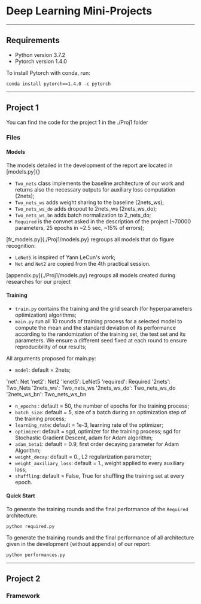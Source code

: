 # Deep Learning Mini-Projects
-------
## Requirements
* Python version 3.7.2
* Pytorch version 1.4.0

To install Pytorch with conda, run:

`conda install pytorch==1.4.0 -c pytorch`

------------------------
## Project 1

You can find the code for the project 1 in the ./Proj1 folder

### Files

#### Models
The models detailed in the development of the report are located in [models.py]{}
* `Two_nets` class implements the baseline architecture of our work and returns also the necessary outputs for auxiliary loss computation (2nets);
* `Two_nets_ws` adds weight sharing to the baseline (2nets_ws);
* `Two_nets_ws_do` adds dropout to 2nets_ws (2nets_ws_do);
* `Two_nets_ws_bn` adds batch normalization to 2_nets_do;
* `Required` is the convnet asked in the description of the project (~70000 parameters, 25 epochs in ~2.5 sec, ~15% of errors);

[fr_models.py]{./Proj1/models.py} regroups all models that do figure recognition:
* `LeNet5` is inspired of Yann LeCun's work;
* `Net` and `Net2` are copied from the 4th practical session.

[appendix.py]{./Proj1/models.py} regroups all models created during researches for our project

#### Training
* `train.py` contains the training and the grid search (for hyperparameters optimization) algorithms;
* `main.py` run all 10 rounds of training process for a selected model to compute the mean and the standard deviation of its performance according to the randomization of the training set, the test set and its parameters. We ensure a different seed fixed at each round to ensure reproducibility of our results;

All arguments proposed for main.py:
* `model`: default = 2nets;

'net': Net
'net2': Net2
'lenet5': LeNet5
'required': Required
'2nets': Two_Nets
'2nets_ws': Two_nets_ws
'2nets_ws_do': Two_nets_ws_do
'2nets_ws_bn': Two_nets_ws_bn

* `n_epochs` : default = 50, the number of epochs for the training process;
* `batch_size`: default = 5, size of a batch during an optimization step of the training process;
* `learning_rate`: default = 1e-3, learning rate of the optimizer;
* `optimizer`: default = sgd, optimizer for the training process; sgd for Stochastic Gradient Descent, adam for Adam algorithm;
* `adam_beta1`: default = 0.9, first order decaying parameter for Adam Algorithm;
* `weight_decay`: default = 0., L2 regularization parameter;
* `weight_auxiliary_loss`: default = 1., weight applied to every auxiliary loss;
* `shuffling`: default = False, True for shuffling the training set at every epoch.

#### Quick Start
To generate the training rounds and the final performance of the `Required` architecture:

`python required.py`

To generate the training rounds and the final performance of all architecture given in the development (without appendix) of our report:

`python performances.py`

--------------------

## Project 2

### Framework
